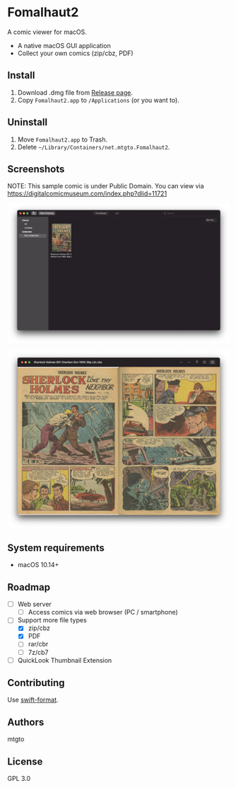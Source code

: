 Fomalhaut2
====
A comic viewer for macOS.

- A native macOS GUI application
- Collect your own comics (zip/cbz, PDF)

## Install

1. Download .dmg file from [Release page](https://github.com/mtgto/Fomalhaut2/releases).
2. Copy `Fomalhaut2.app` to `/Applications` (or you want to).

## Uninstall

1. Move `Fomalhaut2.app` to Trash.
2. Delete `~/Library/Containers/net.mtgto.Fomalhaut2`.

## Screenshots

NOTE: This sample comic is under Public Domain. You can view via https://digitalcomicmuseum.com/index.php?dlid=11721

![Collection screenshot](https://github.com/mtgto/Fomalhaut2/blob/gh-pages/screenshot1.png)

![Viewer screenshot](https://github.com/mtgto/Fomalhaut2/blob/gh-pages/screenshot2.png)

## System requirements

- macOS 10.14+

## Roadmap

- [ ] Web server
   - [ ] Access comics via web browser (PC / smartphone)
- [ ] Support more file types
   - [x] zip/cbz
   - [x] PDF
   - [ ] rar/cbr
   - [ ] 7z/cb7
- [ ] QuickLook Thumbnail Extension

## Contributing

Use [swift-format](https://github.com/apple/swift-format).

## Authors

mtgto

## License

GPL 3.0

